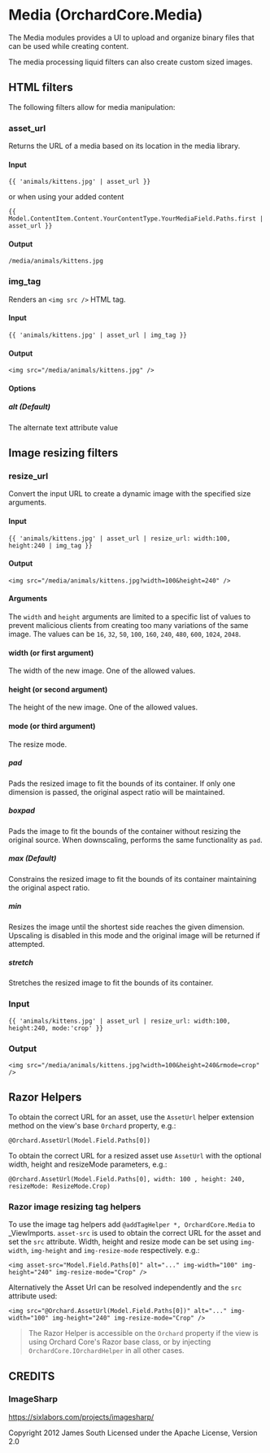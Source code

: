 # Media (OrchardCore.Media)

The Media modules provides a UI to upload and organize binary files that can be used while creating content. 

The media processing liquid filters can also create custom sized images.

## HTML filters

The following filters allow for media manipulation:

### asset_url

Returns the URL of a media based on its location in the media library.

#### Input

`{{ 'animals/kittens.jpg' | asset_url }}`

or when using your added content

`{{ Model.ContentItem.Content.YourContentType.YourMediaField.Paths.first | asset_url }}`

#### Output

`/media/animals/kittens.jpg`

### img_tag

Renders an `<img src />` HTML tag.

#### Input

`{{ 'animals/kittens.jpg' | asset_url | img_tag }}`

#### Output

`<img src="/media/animals/kittens.jpg" />`

#### Options

##### alt (Default)

The alternate text attribute value

## Image resizing filters

### resize_url

Convert the input URL to create a dynamic image with the specified size arguments. 

#### Input

`{{ 'animals/kittens.jpg' | asset_url | resize_url: width:100, height:240 | img_tag }}`

#### Output

`<img src="/media/animals/kittens.jpg?width=100&height=240" />`

#### Arguments

The `width` and `height` arguments are limited to a specific list of values to prevent 
malicious clients from creating too many variations of the same image. The values can be
`16`, `32`, `50`, `100`, `160`, `240`, `480`, `600`, `1024`, `2048`.

#### width (or first argument)

The width of the new image. One of the allowed values.

#### height (or second argument)

The height of the new image. One of the allowed values.

#### mode (or third argument)

The resize mode.

##### pad

Pads the resized image to fit the bounds of its container.
If only one dimension is passed, the original aspect ratio will be maintained.

##### boxpad

Pads the image to fit the bounds of the container without resizing the original source.
When downscaling, performs the same functionality as `pad`.

##### max (Default)

Constrains the resized image to fit the bounds of its container maintaining the original aspect ratio.

##### min
Resizes the image until the shortest side reaches the given dimension. Upscaling is disabled in this mode and the original image will be returned if attempted.

##### stretch

Stretches the resized image to fit the bounds of its container.

### Input

`{{ 'animals/kittens.jpg' | asset_url | resize_url: width:100, height:240, mode:'crop' }}`

### Output

`<img src="/media/animals/kittens.jpg?width=100&height=240&rmode=crop" />`

## Razor Helpers

To obtain the correct URL for an asset, use the `AssetUrl` helper extension method on the view's base `Orchard` property, e.g.:

`@Orchard.AssetUrl(Model.Field.Paths[0])`

To obtain the correct URL for a resized asset use `AssetUrl` with the optional width, height and resizeMode parameters, e.g.:

`@Orchard.AssetUrl(Model.Field.Paths[0], width: 100 , height: 240, resizeMode: ResizeMode.Crop)`

### Razor image resizing tag helpers

To use the image tag helpers add `@addTagHelper *, OrchardCore.Media` to _ViewImports. `asset-src` is used to obtain the correct URL for the asset and set the `src` attribute. Width, height and resize mode can be set using `img-width`, `img-height` and `img-resize-mode` respectively. e.g.:

`<img asset-src="Model.Field.Paths[0]" alt="..." img-width="100" img-height="240" img-resize-mode="Crop" />`

Alternatively the Asset Url can be resolved independently and the `src` attribute used:

`<img src="@Orchard.AssetUrl(Model.Field.Paths[0])" alt="..." img-width="100" img-height="240" img-resize-mode="Crop" />`

> The Razor Helper is accessible on the `Orchard` property if the view is using Orchard Core's Razor base class, or by injecting `OrchardCore.IOrchardHelper` in all other cases.

## CREDITS

### ImageSharp

https://sixlabors.com/projects/imagesharp/

Copyright 2012 James South
Licensed under the Apache License, Version 2.0
